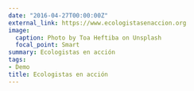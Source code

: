 ```yaml
---
date: "2016-04-27T00:00:00Z"
external_link: https://www.ecologistasenaccion.org
image:
  caption: Photo by Toa Heftiba on Unsplash
  focal_point: Smart
summary: Ecologistas en acción
tags:
- Demo
title: Ecologistas en acción
---
```

